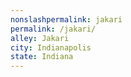```yaml
---
﻿nonslashpermalink: jakari
permalink: /jakari/
alley: Jakari
city: Indianapolis
state: Indiana
---
```

